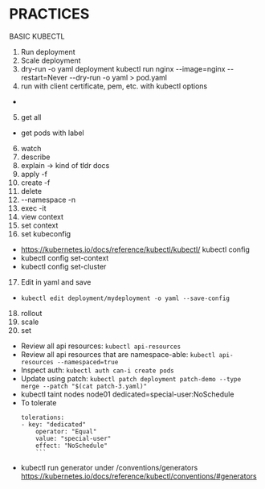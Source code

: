 # PRACTICES
BASIC KUBECTL
1. Run deployment
2. Scale deployment 
3. dry-run -o yaml deployment
kubectl run nginx --image=nginx --restart=Never
--dry-run -o yaml > pod.yaml
4. run with client certificate, pem, etc. with kubectl options
  - 
5. get all
  - get pods with label

6. watch
7. describe
8. explain -> kind of tldr docs
9. apply -f
10. create -f
11. delete
12. --namespace -n
13. exec -it
14. view context
15. set context
16. set kubeconfig
  - https://kubernetes.io/docs/reference/kubectl/kubectl/ kubectl config
  - kubectl config set-context
  - kubectl config set-cluster
17. Edit in yaml and save
  - `kubectl edit deployment/mydeployment -o yaml --save-config`
18. rollout 
19. scale 
20. set 

- Review all api resources: `kubectl api-resources`
- Review all api resources that are namespace-able: `kubectl api-resources --namespaced=true`
- Inspect auth: `kubectl auth can-i create pods`
- Update using patch: `kubectl patch deployment patch-demo --type merge --patch "$(cat patch-3.yaml)"`
- kubectl taint nodes node01 dedicated=special-user:NoSchedule
- To tolerate 
	```
	tolerations:
	- key: "dedicated"
		operator: "Equal"
		value: "special-user"
		effect: "NoSchedule"
		```

- kubectl run generator under /conventions/generators 
https://kubernetes.io/docs/reference/kubectl/conventions/#generators